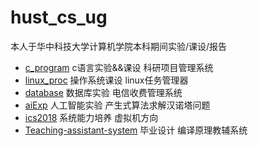 # hust_cs_ug
本人于华中科技大学计算机学院本科期间实验/课设/报告
- [c_program](https://github.com/ladlod/hust_cs_ug/tree/master/c_program) c语言实验&&课设 科研项目管理系统
- [linux_proc](https://github.com/ladlod/hust_cs_ug/tree/master/linux_proc) 操作系统课设 linux任务管理器
- [database](https://github.com/ladlod/hust_cs_ug/tree/master/database) 数据库实验 电信收费管理系统
- [aiExp](https://github.com/ladlod/hust_cs_ug/tree/master/aiExp) 人工智能实验 产生式算法求解汉诺塔问题
- [ics2018](https://github.com/ladlod/ics_2018/) 系统能力培养 虚拟机方向
- [Teaching-assistant-system](https://github.com/ladlod/Teaching-assistant-system) 毕业设计 编译原理教辅系统

